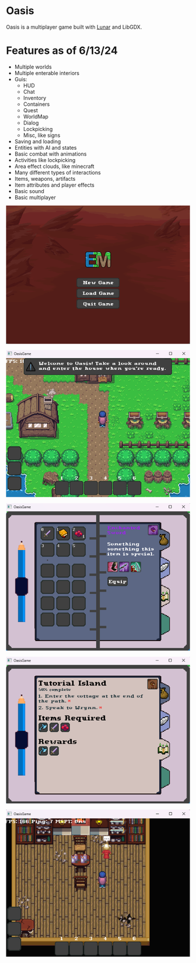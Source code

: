 # Oasis
Oasis is a multiplayer game built with [Lunar](https://github.com/Vrekt/LunarGdx) and LibGDX.

# Features as of 6/13/24
- Multiple worlds
- Multiple enterable interiors
- Guis:
  - HUD
  - Chat
  - Inventory
  - Containers
  - Quest
  - WorldMap
  - Dialog
  - Lockpicking
  - Misc, like signs
- Saving and loading
- Entities with AI and states
- Basic combat with animations
- Activities like lockpicking
- Area effect clouds, like minecraft
- Many different types of interactions
- Items, weapons, artifacts
- Item attributes and player effects
- Basic sound
- Basic multiplayer

<p align="center">
  <img src="main_menu.gif" alt="Main Menu">
</p>

<p align="center">
  <img src="screenshot_1.png" alt="Overworld">
</p>

<p align="center">
  <img src="screenshot_2.png" alt="Inventory">
</p>

<p align="center">
  <img src="screenshot_3.png" alt="Quest UI">
</p>

<p align="center">
  <img src="screenshot_4.png" alt="Home Interior">
</p>
